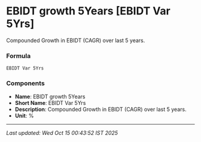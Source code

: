 # EBIDT growth 5Years [EBIDT Var 5Yrs]
Compounded Growth in EBIDT (CAGR) over last 5 years.

### Formula
```text
EBIDT Var 5Yrs
```


### Components
- **Name**: EBIDT growth 5Years
- **Short Name**: EBIDT Var 5Yrs
- **Description**: Compounded Growth in EBIDT (CAGR) over last 5 years.
- **Unit**: %

---
*Last updated: Wed Oct 15 00:43:52 IST 2025*
